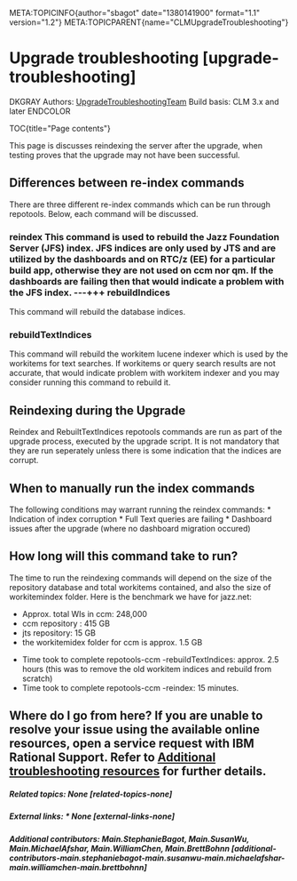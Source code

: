 META:TOPICINFO{author="sbagot" date="1380141900" format="1.1"
version="1.2"} META:TOPICPARENT{name="CLMUpgradeTroubleshooting"}

# Upgrade troubleshooting [upgrade-troubleshooting]

DKGRAY Authors: [UpgradeTroubleshootingTeam](UpgradeTroubleshootingTeam)
Build basis: CLM 3.x and later ENDCOLOR

TOC{title="Page contents"}

This page is discusses reindexing the server after the upgrade, when
testing proves that the upgrade may not have been successful.

## Differences between re-index commands

There are three different re-index commands which can be run through
repotools. Below, each command will be discussed.

### reindex This command is used to rebuild the Jazz Foundation Server (JFS) index. JFS indices are only used by JTS and are utilized by the dashboards and on RTC/z (EE) for a particular build app, otherwise they are not used on ccm nor qm. If the dashboards are failing then that would indicate a problem with the JFS index. ---+++ rebuildIndices

This command will rebuild the database indices.

### rebuildTextIndices

This command will rebuild the workitem lucene indexer which is used by
the workitems for text searches. If workitems or query search results
are not accurate, that would indicate problem with workitem indexer and
you may consider running this command to rebuild it.

## Reindexing during the Upgrade

Reindex and RebuiltTextIndices repotools commands are run as part of the
upgrade process, executed by the upgrade script. It is not mandatory
that they are run seperately unless there is some indication that the
indices are corrupt.

## When to manually run the index commands

The following conditions may warrant running the reindex commands: \*
Indication of index corruption \* Full Text queries are failing \*
Dashboard issues after the upgrade (where no dashboard migration
occured)

## How long will this command take to run?

The time to run the reindexing commands will depend on the size of the
repository database and total workitems contained, and also the size of
workitemindex folder. Here is the benchmark we have for jazz.net:

-   Approx. total WIs in ccm: 248,000
-   ccm repository : 415 GB
-   jts repository: 15 GB
-   the workitemidex folder for ccm is approx. 1.5 GB

<!-- -->

-   Time took to complete repotools-ccm -rebuildTextIndices: approx. 2.5
    hours (this was to remove the old workitem indices and rebuild from
    scratch)
-   Time took to complete repotools-ccm -reindex: 15 minutes.

## Where do I go from here? If you are unable to resolve your issue using the available online resources, open a service request with IBM Rational Support. Refer to [Additional troubleshooting resources](DataCollectionandSupportResources) for further details.

##### Related topics: None [related-topics-none]

##### External links: \* None [external-links-none]

##### Additional contributors: Main.StephanieBagot, Main.SusanWu, Main.MichaelAfshar, Main.WilliamChen, Main.BrettBohnn [additional-contributors-main.stephaniebagot-main.susanwu-main.michaelafshar-main.williamchen-main.brettbohnn]
